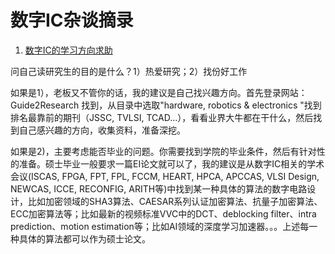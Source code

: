 # 数字IC杂谈摘录

1. [数字IC的学习方向求助](http://bbs.eetop.cn/thread-853891-1-1.html)

问自己读研究生的目的是什么？1）热爱研究；2）找份好工作

如果是1），老板又不管你的话，我的建议是自己找兴趣方向。首先登录网站：Guide2Research 找到，从目录中选取"hardware, robotics & electronics "找到排名最靠前的期刊（JSSC, TVLSI, TCAD...），看看业界大牛都在干什么，然后找到自己感兴趣的方向，收集资料，准备深挖。

如果是2)，主要考虑能否毕业的问题。你需要找到学院的毕业条件，然后有针对性的准备。硕士毕业一般要求一篇EI论文就可以了，我的建议是从数字IC相关的学术会议(ISCAS, FPGA, FPT, FPL, FCCM, HEART, HPCA, APCCAS, VLSI Design, NEWCAS, ICCE, RECONFIG, ARITH等)中找到某一种具体的算法的数字电路设计，比如加密领域的SHA3算法、CAESAR系列认证加密算法、抗量子加密算法、ECC加密算法等；比如最新的视频标准VVC中的DCT、deblocking filter、intra prediction、motion estimation等；比如AI领域的深度学习加速器。。。上述每一种具体的算法都可以作为硕士论文。
